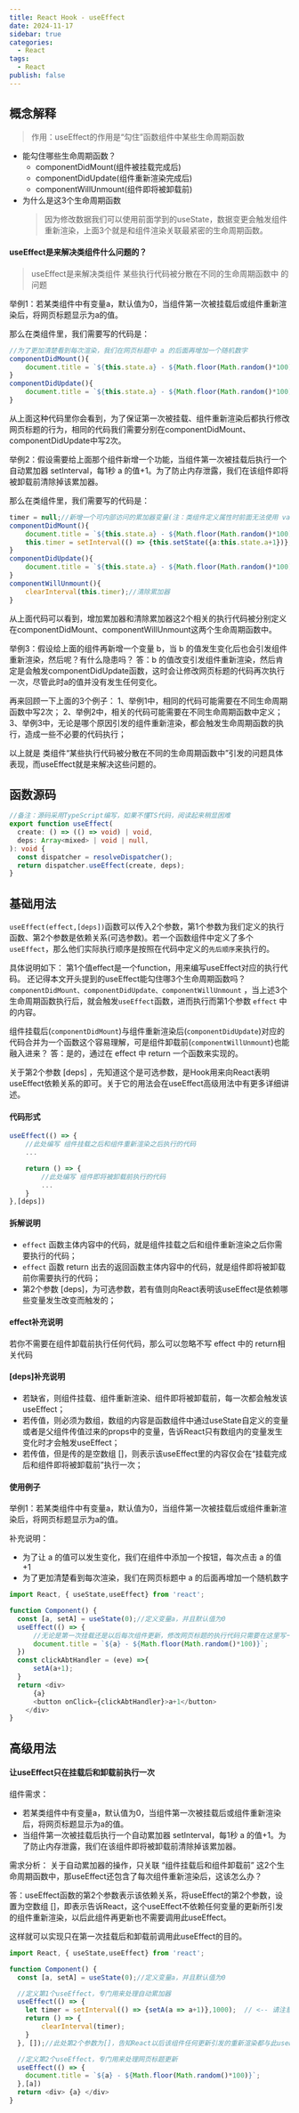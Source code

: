 ```yaml
---
title: React Hook - useEffect
date: 2024-11-17
sidebar: true
categories:
  - React
tags:
  - React
publish: false
---
```


## 概念解释
> 作用：useEffect的作用是“勾住”函数组件中某些生命周期函数

+ 能勾住哪些生命周期函数？
  - componentDidMount(组件被挂载完成后)
  - componentDidUpdate(组件重新渲染完成后)
  - componentWillUnmount(组件即将被卸载前)
+ 为什么是这3个生命周期函数
  > 因为修改数据我们可以使用前面学到的useState，数据变更会触发组件重新渲染，上面3个就是和组件渲染关联最紧密的生命周期函数。
#### useEffect是来解决类组件什么问题的？
> useEffect是来解决类组件 某些执行代码被分散在不同的生命周期函数中 的问题

举例1：若某类组件中有变量a，默认值为0，当组件第一次被挂载后或组件重新渲染后，将网页标题显示为a的值。

那么在类组件里，我们需要写的代码是：
```ts
//为了更加清楚看到每次渲染，我们在网页标题中 a 的后面再增加一个随机数字
componentDidMount(){
    document.title = `${this.state.a} - ${Math.floor(Math.random()*100)}`;
}
componentDidUpdate(){
    document.title = `${this.state.a} - ${Math.floor(Math.random()*100)}`;
}
```
从上面这种代码里你会看到，为了保证第一次被挂载、组件重新渲染后都执行修改网页标题的行为，相同的代码我们需要分别在componentDidMount、componentDidUpdate中写2次。

举例2：假设需要给上面那个组件新增一个功能，当组件第一次被挂载后执行一个自动累加器 setInterval，每1秒 a 的值+1。为了防止内存泄露，我们在该组件即将被卸载前清除掉该累加器。

那么在类组件里，我们需要写的代码是：
```ts
timer = null;//新增一个可内部访问的累加器变量(注：类组件定义属性时前面无法使用 var/let/const)
componentDidMount(){
    document.title = `${this.state.a} - ${Math.floor(Math.random()*100)}`;
    this.timer = setInterval(() => {this.setState({a:this.state.a+1})}, 1000);//添加累加器
}
componentDidUpdate(){
    document.title = `${this.state.a} - ${Math.floor(Math.random()*100)}`; 
}
componentWillUnmount(){
    clearInterval(this.timer);//清除累加器
}
```
从上面代码可以看到，增加累加器和清除累加器这2个相关的执行代码被分别定义在componentDidMount、componentWillUnmount这两个生命周期函数中。

举例3：假设给上面的组件再新增一个变量 b，当 b 的值发生变化后也会引发组件重新渲染，然后呢？有什么隐患吗？
答：b 的值改变引发组件重新渲染，然后肯定是会触发componentDidUpdate函数，这时会让修改网页标题的代码再次执行一次，尽管此时a的值并没有发生任何变化。

再来回顾一下上面的3个例子：
1、举例1中，相同的代码可能需要在不同生命周期函数中写2次；
2、举例2中，相关的代码可能需要在不同生命周期函数中定义；
3、举例3中，无论是哪个原因引发的组件重新渲染，都会触发生命周期函数的执行，造成一些不必要的代码执行；

以上就是 类组件“某些执行代码被分散在不同的生命周期函数中”引发的问题具体表现，而useEffect就是来解决这些问题的。

## 函数源码
```ts
//备注：源码采用TypeScript编写，如果不懂TS代码，阅读起来稍显困难
export function useEffect(
  create: () => (() => void) | void,
  deps: Array<mixed> | void | null,
): void {
  const dispatcher = resolveDispatcher();
  return dispatcher.useEffect(create, deps);
}
```

## 基础用法
`useEffect(effect,[deps])`函数可以传入2个参数，第1个参数为我们定义的执行函数、第2个参数是依赖关系(可选参数)。若一个函数组件中定义了多个`useEffect`，那么他们实际执行顺序是按照在代码中定义的`先后顺序`来执行的。

具体说明如下：
第1个值effect是一个function，用来编写useEffect对应的执行代码。
还记得本文开头提到的useEffect能勾住哪3个生命周期函数吗？
`componentDidMount、componentDidUpdate、componentWillUnmount` ，当上述3个生命周期函数执行后，就会触发`useEffect`函数，进而执行而第1个参数 `effect` 中的内容。

组件挂载后(`componentDidMount`)与组件重新渲染后(`componentDidUpdate`)对应的代码合并为一个函数这个容易理解，可是组件卸载前(`componentWillUnmount`)也能融入进来？
答：是的，通过在 effect 中 return 一个函数来实现的。

关于第2个参数 [deps] ，先知道这个是可选参数，是Hook用来向React表明useEffect依赖关系的即可。关于它的用法会在useEffect高级用法中有更多详细讲述。
#### 代码形式
```ts
useEffect(() => {
    //此处编写 组件挂载之后和组件重新渲染之后执行的代码
    ...

    return () => {
        //此处编写 组件即将被卸载前执行的代码
        ...
    }
},[deps])
```

#### 拆解说明
+ `effect` 函数主体内容中的代码，就是组件挂载之后和组件重新渲染之后你需要执行的代码；
+ `effect` 函数 return 出去的返回函数主体内容中的代码，就是组件即将被卸载前你需要执行的代码；
+ 第2个参数 [deps]，为可选参数，若有值则向React表明该useEffect是依赖哪些变量发生改变而触发的；

#### effect补充说明
若你不需要在组件卸载前执行任何代码，那么可以忽略不写 effect 中的 return相关代码

#### [deps]补充说明
+ 若缺省，则组件挂载、组件重新渲染、组件即将被卸载前，每一次都会触发该useEffect；
+ 若传值，则必须为数组，数组的内容是函数组件中通过useState自定义的变量或者是父组件传值过来的props中的变量，告诉React只有数组内的变量发生变化时才会触发useEffect；
+ 若传值，但是传的是空数组 []，则表示该useEffect里的内容仅会在“挂载完成后和组件即将被卸载前”执行一次；

#### 使用例子
举例1：若某类组件中有变量a，默认值为0，当组件第一次被挂载后或组件重新渲染后，将网页标题显示为a的值。

补充说明：
+ 为了让 a 的值可以发生变化，我们在组件中添加一个按钮，每次点击 a 的值 +1
+ 为了更加清楚看到每次渲染，我们在网页标题中 a 的后面再增加一个随机数字
```ts
import React, { useState,useEffect} from 'react';

function Component() {
  const [a, setA] = useState(0);//定义变量a，并且默认值为0
  useEffect(() => {
      //无论是第一次挂载还是以后每次组件更新，修改网页标题的执行代码只需要在这里写一次即可
      document.title = `${a} - ${Math.floor(Math.random()*100)}`;
  })
  const clickAbtHandler = (eve) =>{
      setA(a+1);
  }
  return <div>
      {a}
      <button onClick={clickAbtHandler}>a+1</button>
    </div>
}
```

## 高级用法
#### 让useEffect只在挂载后和卸载前执行一次
组件需求：
+ 若某类组件中有变量a，默认值为0，当组件第一次被挂载后或组件重新渲染后，将网页标题显示为a的值。
+ 当组件第一次被挂载后执行一个自动累加器 setInterval，每1秒 a 的值+1。为了防止内存泄露，我们在该组件即将被卸载前清除掉该累加器。
  
需求分析：
关于自动累加器的操作，只关联 “组件挂载后和组件卸载前” 这2个生命周期函数中，那useEffect还包含了每次组件重新渲染后，这该怎么办？

答：useEffect函数的第2个参数表示该依赖关系，将useEffect的第2个参数，设置为空数组 []，即表示告诉React，这个useEffect不依赖任何变量的更新所引发的组件重新渲染，以后此组件再更新也不需要调用此useEffect。

这样就可以实现只在第一次挂载后和卸载前调用此useEffect的目的。
```ts
import React, { useState,useEffect} from 'react';

function Component() {
  const [a, setA] = useState(0);//定义变量a，并且默认值为0

  //定义第1个useEffect，专门用来处理自动累加器
  useEffect(() => {
    let timer = setInterval(() => {setA(a => a+1)},1000);  // <-- 请注意这行代码，暗藏玄机
    return () => {
        clearInterval(timer);
    }
  }, []);//此处第2个参数为[]，告知React以后该组件任何更新引发的重新渲染都与此useEffect无关

  //定义第2个useEffect，专门用来处理网页标题更新
  useEffect(() => {
    document.title = `${a} - ${Math.floor(Math.random()*100)}`;
  },[a])
  return <div> {a} </div>
}

```